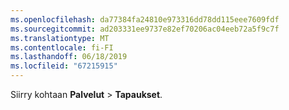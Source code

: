 ```yaml
---
ms.openlocfilehash: da77384fa24810e973316dd78dd115eee7609fdf
ms.sourcegitcommit: ad203331ee9737e82ef70206ac04eeb72a5f9c7f
ms.translationtype: MT
ms.contentlocale: fi-FI
ms.lasthandoff: 06/18/2019
ms.locfileid: "67215915"
---
```

Siirry kohtaan **Palvelut** > **Tapaukset**.